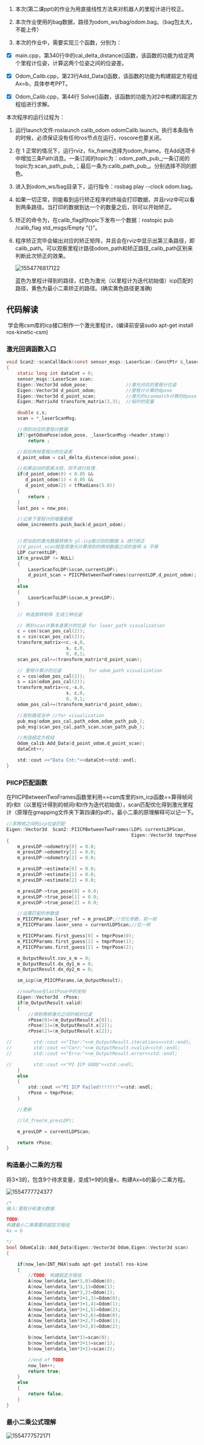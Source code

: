 1.    本次(第二课ppt)的作业为用直接线性方法来对机器人的里程计进行校正。

2.    本次作业使用的bag数据，路径为odom_ws/bag/odom.bag。（bag包太大，不能上传）

3.    本次的作业中，需要实现三个函数，分别为：

 -   [x] main.cpp，第340行中的cal_delta_distance()函数，该函数的功能为给定两个里程计位姿，计算这两个位姿之间的位姿差。

 -   [x] Odom_Calib.cpp，第23行Add_Data()函数，该函数的功能为构建超定方程组Ax=b，具体参考PPT。

 -   [x] Odom_Calib.cpp，第44行 Solve()函数，该函数的功能为对2中构建的超定方程组进行求解。


本次程序的运行过程为：
1.    运行launch文件:roslaunch  calib_odom odomCalib.launch。执行本条指令的时候，必须保证没有任何ros节点在运行，roscore也要关闭。

2.    在 1 正常的情况下，运行rviz，fix_frame选择为odom_frame。在Add选项卡中增加三条Path消息。一条订阅的topic为：odom_path_pub_;一条订阅的topic为:scan_path_pub_；最后一条为:calib_path_pub_。分别选择不同的颜色。

3.    进入到odom_ws/bag目录下，运行指令：rosbag play --clock odom.bag。

4.    如果一切正常，则能看到运行矫正程序的终端会打印数据，并且rviz中可以看到两条路径。当打印的数据到达一个的数量之后，则可以开始矫正。

5.    矫正的命令为，在calib_flag的topic下发布一个数据：rostopic pub /calib_flag std_msgs/Empty “{}”。

6.    程序矫正完毕会输出对应的矫正矩阵，并且会在rviz中显示出第三条路径，即calib_path。可以观察里程计路径odom_path和矫正路径_calib_path区别来判断此次矫正的效果。

      ![1554776817122](README.assets/1554776817122.png)

      蓝色为里程计得到的路径，红色为激光（以里程计为迭代初始值）icp匹配的路径，黄色为最小二乘矫正的路径。(确实黄色路径更准确)

## 代码解读

​	学会用csm库的icp接口制作一个激光里程计。(编译前安装sudo apt-get install ros-kinetic-csm)

### 激光回调函数入口

```c
void Scan2::scanCallBack(const sensor_msgs::LaserScan::ConstPtr &_laserScanMsg)
{
    static long int dataCnt = 0;
    sensor_msgs::LaserScan scan;
    Eigen::Vector3d odom_pose;              //激光对应的里程计位姿
    Eigen::Vector3d d_point_odom;           //里程计计算的dpose
    Eigen::Vector3d d_point_scan;           //激光的scanmatch计算的dpose
    Eigen::MatrixXd transform_matrix(3,3);  //临时的变量

    double c,s;
    scan = *_laserScanMsg;

    //得到对应的里程计数据
    if(!getOdomPose(odom_pose, _laserScanMsg->header.stamp))
        return ;

    //前后两帧里程计的位姿差
    d_point_odom = cal_delta_distence(odom_pose);

    //如果运动的距离太短，则不进行处理．
    if(d_point_odom(0) < 0.05 &&
       d_point_odom(1) < 0.05 &&
       d_point_odom(2) < tfRadians(5.0))
    {
        return ;
    }
    last_pos = now_pos;

    //记录下里程计的增量数据
    odom_increments.push_back(d_point_odom);


    //把当前的激光数据转换为 pl-icp能识别的数据 & 进行矫正
    //d_point_scan就是用激光计算得到的两帧数据之间的旋转 & 平移
    LDP currentLDP;
    if(m_prevLDP != NULL)
    {
        LaserScanToLDP(&scan,currentLDP);
        d_point_scan = PIICPBetweenTwoFrames(currentLDP,d_point_odom);
    }
    else
    {
        LaserScanToLDP(&scan,m_prevLDP);
    }

    // 构造旋转矩阵 生成三种位姿

    // 两针scan计算本身累计的位姿 for laser_path visualization
    c = cos(scan_pos_cal(2));
    s = sin(scan_pos_cal(2));
    transform_matrix<<c,-s,0,
                      s, c,0,
                      0, 0,1;
    scan_pos_cal+=(transform_matrix*d_point_scan);

    // 里程计累计的位姿          for odom_path visualization
    c = cos(odom_pos_cal(2));
    s = sin(odom_pos_cal(2));
    transform_matrix<<c,-s,0,
                      s, c,0,
                      0, 0,1;
    odom_pos_cal+=(transform_matrix*d_point_odom);

    //放到路径当中 //for visualization
    pub_msg(odom_pos_cal,path_odom,odom_path_pub_);
    pub_msg(scan_pos_cal,path_scan,scan_path_pub_);

    //构造超定方程组
    Odom_calib.Add_Data(d_point_odom,d_point_scan);
    dataCnt++;

    std::cout <<"Data Cnt:"<<dataCnt<<std::endl;
}
```

### PIICP匹配函数

​	在PIICPBetweenTwoFrames函数里利用==csm库里的sm_icp函数==算得帧间的r和t（以里程计得到的帧间r和t作为迭代初始值），scan匹配优化得到激光里程计（原理在gmapping文件夹下第四课的pdf）。最小二乘的原理解释可以记一下。

```c
//求两帧之间的icp位姿匹配
Eigen::Vector3d  Scan2::PIICPBetweenTwoFrames(LDP& currentLDPScan,
                                              Eigen::Vector3d tmprPose)
{
    m_prevLDP->odometry[0] = 0.0;
    m_prevLDP->odometry[1] = 0.0;
    m_prevLDP->odometry[2] = 0.0;

    m_prevLDP->estimate[0] = 0.0;
    m_prevLDP->estimate[1] = 0.0;
    m_prevLDP->estimate[2] = 0.0;

    m_prevLDP->true_pose[0] = 0.0;
    m_prevLDP->true_pose[1] = 0.0;
    m_prevLDP->true_pose[2] = 0.0;

    //设置匹配的参数值
    m_PIICPParams.laser_ref = m_prevLDP;//优化参数，前一帧
    m_PIICPParams.laser_sens = currentLDPScan;//后一帧

    m_PIICPParams.first_guess[0] = tmprPose(0);
    m_PIICPParams.first_guess[1] = tmprPose(1);
    m_PIICPParams.first_guess[2] = tmprPose(2);

    m_OutputResult.cov_x_m = 0;
    m_OutputResult.dx_dy1_m = 0;
    m_OutputResult.dx_dy2_m = 0;

    sm_icp(&m_PIICPParams,&m_OutputResult);

    //nowPose在lastPose中的坐标
    Eigen::Vector3d  rPose;
    if(m_OutputResult.valid)
    {
        //得到两帧激光之间的相对位姿
        rPose(0)=(m_OutputResult.x[0]);
        rPose(1)=(m_OutputResult.x[1]);
        rPose(2)=(m_OutputResult.x[2]);

//        std::cout <<"Iter:"<<m_OutputResult.iterations<<std::endl;
//        std::cout <<"Corr:"<<m_OutputResult.nvalid<<std::endl;
//        std::cout <<"Erro:"<<m_OutputResult.error<<std::endl;

//        std::cout <<"PI ICP GOOD"<<std::endl;
    }
    else
    {
        std::cout <<"PI ICP Failed!!!!!!!"<<std::endl;
        rPose = tmprPose;
    }

    //更新

    //ld_free(m_prevLDP);

    m_prevLDP = currentLDPScan;

    return rPose;
}
```

### 构造最小二乘的方程

​	将3×3的，包含9个待求变量，变成1×9的向量x，构建Ax=b的最小二乘方程。

![1554777724377](README.assets/1554777724377.png)

```c
/*
输入:里程计和激光数据

TODO:
构建最小二乘需要的超定方程组
Ax = b

*/
bool OdomCalib::Add_Data(Eigen::Vector3d Odom,Eigen::Vector3d scan)
{

    if(now_len<INT_MAX)sudo apt-get install ros-kine
    {
        //TODO: 构建超定方程组
        A(now_len%data_len*3,0)=Odom(0);
        A(now_len%data_len*3,1)=Odom(1);
        A(now_len%data_len*3,2)=Odom(2);
        A(now_len%data_len*3+1,3)=Odom(0);
        A(now_len%data_len*3+1,4)=Odom(1);
        A(now_len%data_len*3+1,5)=Odom(2);
        A(now_len%data_len*3+2,6)=Odom(0);
        A(now_len%data_len*3+2,7)=Odom(1);
        A(now_len%data_len*3+2,8)=Odom(2);

        b(now_len%data_len*3)=scan(0);
        b(now_len%data_len*3+1)=scan(1);
        b(now_len%data_len*3+2)=scan(2);

        //end of TODO
        now_len++;
        return true;
    }
    else
    {
        return false;
    }
}
```

### 最小二乘公式理解

![1554777572171](README.assets/1554777572171.png)